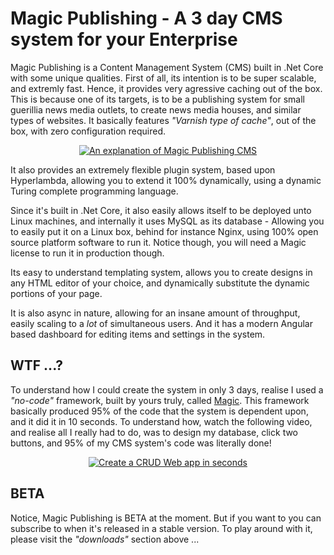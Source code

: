 
# Magic Publishing - A 3 day CMS system for your Enterprise

Magic Publishing is a Content Management System (CMS) built in .Net Core with some unique qualities. First of all,
its intention is to be super scalable, and extremly fast. Hence, it provides very agressive caching out of the box.
This is because one of its targets, is to be a publishing system for small guerillia news media outlets, to create
news media houses, and similar types of websites. It basically features _"Varnish type of cache"_, out of the box,
with zero configuration required.

<p align="center">
<a href="https://www.youtube.com/watch?v=LYd5iRa0sHE">
<img alt="An explanation of Magic Publishing CMS" title="An explanation of Magic Publishing CMS" src="https://servergardens.files.wordpress.com/2020/02/creating-a-cms-system-in-3-days.png" />
</a>
</p>

It also provides an extremely flexible plugin system, based upon Hyperlambda, allowing you to extend it 100%
dynamically, using a dynamic Turing complete programming language.

Since it's built in .Net Core, it also easily allows itself to be deployed unto Linux machines, and internally it
uses MySQL as its database - Allowing you to easily put it on a Linux box, behind for instance Nginx, using 100%
open source platform software to run it. Notice though, you will need a Magic license to run it in production though.

Its easy to understand templating system, allows you to create designs in any HTML editor of your choice, and
dynamically substitute the dynamic portions of your page.

It is also async in nature, allowing for an insane amount of throughput, easily scaling to a _lot_ of simultaneous
users. And it has a modern Angular based dashboard for editing items and settings in the system.

## WTF ...?

To understand how I could create the system in only 3 days, realise I used a _"no-code"_ framework, built by
yours truly, called [Magic](https://polterguy.github.io). This framework basically produced 95% of the code
that the system is dependent upon, and it did it in 10 seconds. To understand how, watch the following video,
and realise all I really had to do, was to design my database, click two buttons, and 95% of my CMS system's
code was literally done!

<p align="center">
<a href="https://www.youtube.com/watch?v=8xO9H-2Fejc">
<img alt="Create a CRUD Web app in seconds" title="Create a CRUD Web app in seconds" src="https://servergardens.files.wordpress.com/2020/01/magic-video-screenshot.png" />
</a>
</p>

## BETA

Notice, Magic Publishing is BETA at the moment. But if you want to you can subscribe to when it's released in
a stable version. To play around with it, please visit the _"downloads"_ section above ...
